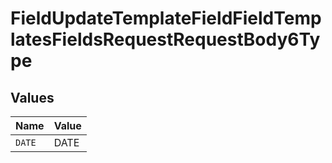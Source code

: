 # FieldUpdateTemplateFieldFieldTemplatesFieldsRequestRequestBody6Type


## Values

| Name   | Value  |
| ------ | ------ |
| `DATE` | DATE   |